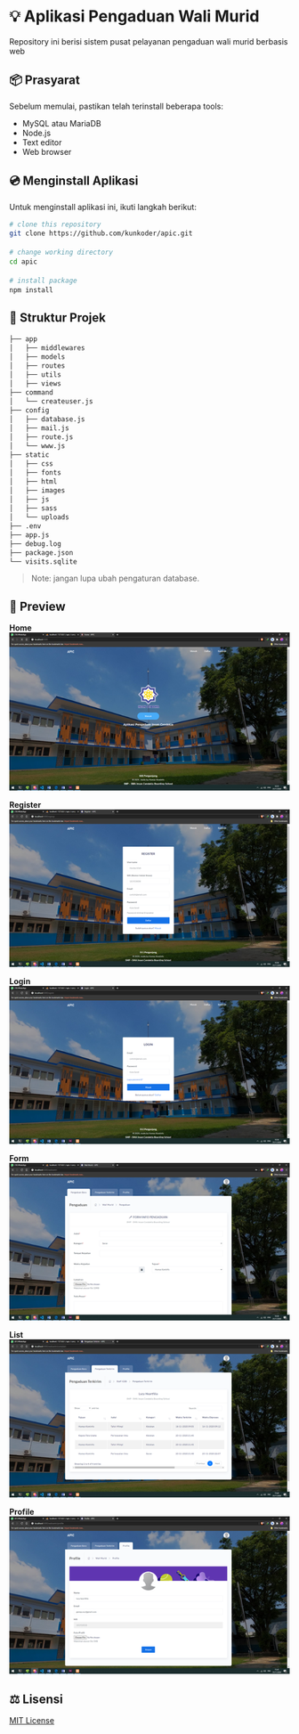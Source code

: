 # :bulb: Aplikasi Pengaduan Wali Murid

Repository ini berisi sistem pusat pelayanan pengaduan wali murid berbasis web

## :package: Prasyarat

Sebelum memulai, pastikan telah terinstall beberapa tools:
* MySQL atau MariaDB
* Node.js
* Text editor
* Web browser

## :cd: Menginstall Aplikasi

Untuk menginstall aplikasi ini, ikuti langkah berikut:

```bash
# clone this repository
git clone https://github.com/kunkoder/apic.git

# change working directory
cd apic

# install package
npm install
```

## :open_file_folder: Struktur Projek

```text
├── app
│   ├── middlewares
│   ├── models
│   ├── routes
│   ├── utils
│   ├── views
├── command
│   └── createuser.js
├── config
│   ├── database.js
│   ├── mail.js
│   ├── route.js
│   └── www.js
├── static
│   ├── css
│   ├── fonts
│   ├── html
│   ├── images
│   ├── js
│   ├── sass
│   └── uploads
├── .env
├── app.js
├── debug.log
├── package.json
└── visits.sqlite
```

>Note: jangan lupa ubah pengaturan database.

## :eyes: Preview

**Home**
![alt text](https://raw.githubusercontent.com/kunkoder/apic/master/static/images/preview-home.png)

**Register**
![alt text](https://raw.githubusercontent.com/kunkoder/apic/master/static/images/preview-register.png)

**Login**
![alt text](https://raw.githubusercontent.com/kunkoder/apic/master/static/images/preview-login.png)

**Form**
![alt text](https://raw.githubusercontent.com/kunkoder/apic/master/static/images/preview-form.png)

**List**
![alt text](https://raw.githubusercontent.com/kunkoder/apic/master/static/images/preview-list.png)

**Profile**
![alt text](https://raw.githubusercontent.com/kunkoder/apic/master/static/images/preview-profile.png)

## :balance_scale: Lisensi

[MIT License](https://github.com/kunkoder/apic/blob/main/LICENSE)
